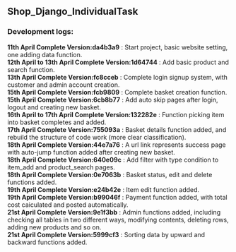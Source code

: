 ## Shop_Django_IndividualTask

### Development logs:  
**11th April Complete Version:da4b3a9** : Start project, basic website setting, one adding data function.  
**12th April to 13th April Complete Version:1d64744** : Add basic product and search function.  
**13th April Complete Version:fc8cceb** : Complete login signup system, with customer and admin account creation.  
**15th April Complete Version:fcb9809** : Complete basket creation function.  
**15th April Complete Version:6cb8b77** : Add auto skip pages after login, logout and creating new basket.  
**16th April to 17th April Complete Version:132282e** : Function picking item into basket completes and added.    
**17th April Complete Version:755093a** : Basket details function added, and rebuild the structure of code work (more clear classification).  
**18th April Complete Version:44e7a76** : A url link represents success page with auto-jump function added after creating new basket.  
**18th April Complete Version:640e09c** : Add filter with type condition to item_add and product_search pages.  
**18th April Complete Version:0e7063b** : Basket status, edit and delete functions added.  
**19th April Complete Version:e24b42e** : Item edit function added.  
**19th April Complete Version:b99046f** : Payment function added, with total cost caiculated and posted automatically.   
**21st April Complete Version:9e1f3bb** : Admin functions added, including checking all tables in two different ways, modifying contents, deleting rows, adding new products and so on.  
**21st April Complete Version:5999cf3** : Sorting data by upward and backward functions added.  